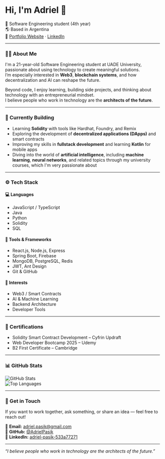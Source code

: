 # Hi, I'm Adriel 👋

🧠 Software Engineering student (4th year)  
🌎 Based in Argentina  
🔗 [Portfolio Website](https://adrielpasik.github.io/Portafolio/) · [LinkedIn](https://linkedin.com/in/adriel-pasik-533a77271)

---

### 🧑‍💻 About Me

I'm a 21-year-old Software Engineering student at UADE University, passionate about using technology to create meaningful solutions.  
I’m especially interested in **Web3**, **blockchain systems**, and how decentralization and AI can reshape the future.  

Beyond code, I enjoy learning, building side projects, and thinking about technology with an entrepreneurial mindset.  
I believe people who work in technology are the **architects of the future**.

---

### 🔭 Currently Building

- Learning **Solidity** with tools like Hardhat, Foundry, and Remix  
- Exploring the development of **decentralized applications (DApps)** and smart contracts  
- Improving my skills in **fullstack development** and learning **Kotlin** for mobile apps  
- Diving into the world of **artificial intelligence**, including **machine learning**, **neural networks**, and related topics through my university courses, which I'm very passionate about  

---

### ⚙️ Tech Stack

#### 💻 Languages
- JavaScript / TypeScript
- Java
- Python
- Solidity
- SQL

#### 🧰 Tools & Frameworks
- React.js, Node.js, Express
- Spring Boot, Firebase
- MongoDB, PostgreSQL, Redis
- JWT, Ant Design
- Git & GitHub

#### 📡 Interests
- Web3 / Smart Contracts  
- AI & Machine Learning  
- Backend Architecture  
- Developer Tools

---

### 🌱 Certifications
- Solidity Smart Contract Development – Cyfrin Updraft  
- Web Developer Bootcamp 2025 – Udemy  
- B2 First Certificate – Cambridge

---

### 📊 GitHub Stats

![GitHub Stats](https://github-readme-stats.vercel.app/api?username=AdrielPasik&show_icons=true&theme=radical)  
![Top Languages](https://github-readme-stats.vercel.app/api/top-langs/?username=AdrielPasik&layout=compact&theme=radical)

---

### 🤝 Get in Touch

If you want to work together, ask something, or share an idea — feel free to reach out!

📩 **Email:** adriel.pasik@gmail.com  
🐙 **GitHub:** [@AdrielPasik](https://github.com/AdrielPasik)  
💼 **LinkedIn:** [adriel-pasik-533a77271](https://linkedin.com/in/adriel-pasik-533a77271)

---

_“I believe people who work in technology are the architects of the future.”_
